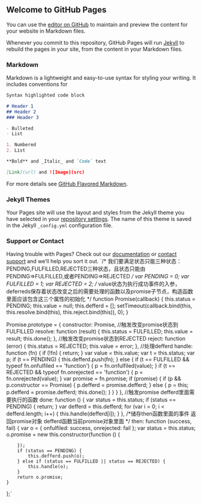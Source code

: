 ## Welcome to GitHub Pages

You can use the [editor on GitHub](https://github.com/SpringLv/springlv.github.io/edit/master/README.md) to maintain and preview the content for your website in Markdown files.

Whenever you commit to this repository, GitHub Pages will run [Jekyll](https://jekyllrb.com/) to rebuild the pages in your site, from the content in your Markdown files.

### Markdown

Markdown is a lightweight and easy-to-use syntax for styling your writing. It includes conventions for

```markdown
Syntax highlighted code block

# Header 1
## Header 2
### Header 3

- Bulleted
- List

1. Numbered
2. List

**Bold** and _Italic_ and `Code` text

[Link](url) and ![Image](src)
```

For more details see [GitHub Flavored Markdown](https://guides.github.com/features/mastering-markdown/).

### Jekyll Themes

Your Pages site will use the layout and styles from the Jekyll theme you have selected in your [repository settings](https://github.com/SpringLv/springlv.github.io/settings). The name of this theme is saved in the Jekyll `_config.yml` configuration file.

### Support or Contact

Having trouble with Pages? Check out our [documentation](https://help.github.com/categories/github-pages-basics/) or [contact support](https://github.com/contact) and we’ll help you sort it out.
`/*
我们要满足状态只能三种状态：PENDING,FULFILLED,REJECTED三种状态，且状态只能由PENDING=>FULFILLED,或者PENDING=>REJECTED
*/
var PENDING = 0;
var FULFILLED = 1;
var REJECTED = 2;
/*
value状态为执行成功事件的入参，deferreds保存着状态改变之后的需要处理的函数以及promise子节点，构造函数里面应该包含这三个属性的初始化
 */
function Promise(callback) {
    this.status = PENDING;
    this.value = null;
    this.defferd = [];
    setTimeout(callback.bind(this, this.resolve.bind(this), this.reject.bind(this)), 0);
}

Promise.prototype = {
    constructor: Promise,
    //触发改变promise状态到FULFILLED
    resolve: function (result) {
        this.status = FULFILLED;
        this.value = result;
        this.done();
    },
    //触发改变promise状态到REJECTED
    reject: function (error) {
        this.status = REJECTED;
        this.value = error;
    },
    //处理defferd
    handle: function (fn) {
        if (!fn) {
            return;
        }
        var value = this.value;
        var t = this.status;
        var p;
        if (t == PENDING) {
             this.defferd.push(fn);
        } else {
            if (t == FULFILLED && typeof fn.onfulfiled == 'function') {
                p = fn.onfulfiled(value);
            }
            if (t == REJECTED && typeof fn.onrejected == 'function') {
                p = fn.onrejected(value);
            }
        var promise = fn.promise;
        if (promise) {
            if (p && p.constructor == Promise) {
                p.defferd = promise.defferd;
            } else {
                p = this;
                p.defferd = promise.defferd;
                this.done();
            }
        }
        }
    },
    //触发promise defferd里面需要执行的函数
    done: function () {
        var status = this.status;
        if (status == PENDING) {
            return;
        }
        var defferd = this.defferd;
        for (var i = 0; i < defferd.length; i++) {
            this.handle(defferd[i]);
        }
    },
    /*储存then函数里面的事件
    返回promise对象
    defferd函数当前promise对象里面
    */
    then: function (success, fail) {
       var o = {
            onfulfiled: success,
            onrejected: fail
        };
        var status = this.status;
        o.promise = new this.constructor(function () {

        });
        if (status == PENDING) {
            this.defferd.push(o);
        } else if (status == FULFILLED || status == REJECTED) {
            this.handle(o);
        }
        return o.promise;
    }
};`
